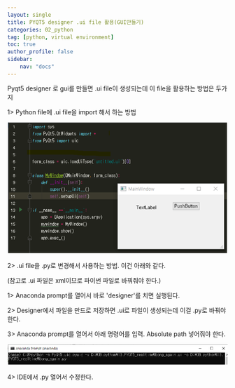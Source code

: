 ```yaml
---
layout: single
title: PYQT5 designer .ui file 활용(GUI만들기)
categories: 02_python
tag: [python, virtual environment]
toc: true
author_profile: false
sidebar:
    nav: "docs"
---
```

Pyqt5 designer 로 gui를 만들면 .ui file이 생성되는데 이 file을 활용하는 방법은 두가지

1> Python file에 .ui file을 import 해서 하는 방법


<img src = "/assets/img/bongs/20220523_1/Untitled.png">

2> .ui file을 .py로 변경해서 사용하는 방법. 이건 아래와 같다.

(참고로 .ui 파일은 xml이므로 파이썬 파일로 바꿔줘야 한다.)

1> Anaconda prompt를 열어서 바로 'designer'를 치면 실행된다.

2> Designer에서 파일을 만드로 저장하면 .ui로 파일이 생성되는데 이걸 .py로 바꿔야 한다.

3> Anaconda prompt를 열어서 아래 명령어를 입력. Absolute path 넣어줘야 한다.

<img src = "/assets/img/bongs/20220523_1/Untitled 1.png">

4> IDE에서 .py 열어서 수정한다.